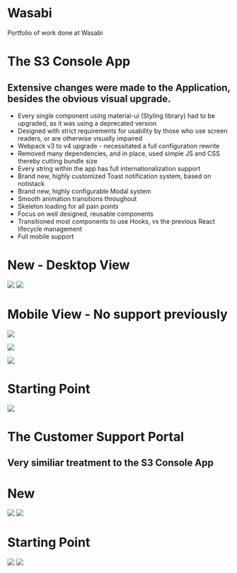 # Wasabi
Portfolio of work done at Wasabi

# The S3 Console App
## Extensive changes were made to the Application, besides the obvious visual upgrade.
* Every single component using material-ui (Styling library) had to be upgraded, as it was using a deprecated version
* Designed with strict requirements for usability by those who use screen readers, or are otherwise visually impaired
* Webpack v3 to v4 upgrade - necessitated a full configuration rewrite
* Removed many dependencies, and in place, used simple JS and CSS thereby cutting bundle size
* Every string within the app has full internationalization support
* Brand new, highly customized Toast notification system, based on notistack
* Brand new, highly configurable Modal system
* Smooth animation transitions throughout
* Skeleton loading for all pain points
* Focus on well designed, reusable components
* Transitioned most components to use Hooks, vs the previous React lifecycle management
* Full mobile support

# New - Desktop View
[![](https://github.com/avp55/Wasabi/blob/master/console1.png)](#)
[![](https://github.com/avp55/Wasabi/blob/master/console2.png)](#)

# Mobile View - No support previously
[![](https://github.com/avp55/Wasabi/blob/master/console_mob3.png)](#)

[![](https://github.com/avp55/Wasabi/blob/master/console_mob1.png)](#)
  
[![](https://github.com/avp55/Wasabi/blob/master/console_mob2.png)](#)

# Starting Point
[![](https://github.com/avp55/Wasabi/blob/master/console1_old.jpg)](#)

# The Customer Support Portal
## Very similiar treatment to the S3 Console App

# New
[![](https://github.com/avp55/Wasabi/blob/master/csp1.png)](#)
[![](https://github.com/avp55/Wasabi/blob/master/csp2.png)](#)

# Starting Point
[![](https://github.com/avp55/Wasabi/blob/master/csp3.png)](#)
[![](https://github.com/avp55/Wasabi/blob/master/csp4.png)](#)






